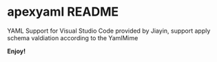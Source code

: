 # apexyaml README

YAML Support for Visual Studio Code provided by Jiayin, support apply schema valdiation according to the YamlMime

**Enjoy!**
